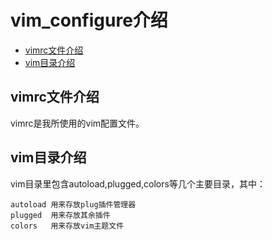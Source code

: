 # vim_configure介绍

<!-- vim-markdown-toc GFM -->

* [vimrc文件介绍](#vimrc文件介绍)
* [vim目录介绍](#vim目录介绍)

<!-- vim-markdown-toc -->

## vimrc文件介绍
vimrc是我所使用的vim配置文件。

## vim目录介绍
vim目录里包含autoload,plugged,colors等几个主要目录，其中：
```
autoload 用来存放plug插件管理器
plugged  用来存放其余插件
colors   用来存放vim主题文件
```
